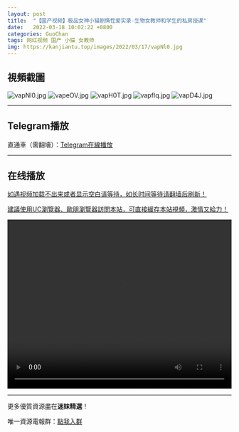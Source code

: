 ```yaml
---
layout: post
title:  "【国产视频】极品女神小猫剧情性爱实录-生物女教师和学生的私房授课"
date:   2022-03-18 10:02:22 +0800
categories: GuoChan
tags: 网红视频 国产 小猫 女教师
img: https://kanjiantu.top/images/2022/03/17/vapNl0.jpg
---
```



## 視頻截圖

![vapNl0.jpg](https://kanjiantu.top/images/2022/03/17/vapNl0.jpg)
![vapeOV.jpg](https://kanjiantu.top/images/2022/03/17/vapeOV.jpg)
![vapH0T.jpg](https://kanjiantu.top/images/2022/03/17/vapH0T.jpg)
![vapfIq.jpg](https://kanjiantu.top/images/2022/03/17/vapfIq.jpg)
![vapD4J.jpg](https://kanjiantu.top/images/2022/03/17/vapD4J.jpg)

* * *
## Telegram播放

直通車（需翻墻）：[Telegram在線播放](https://t.me/mimeijingxuan/177)

* * *
## 在线播放
<u>如遇视频加载不出来或者显示空白请等待，如长时间等待请翻墙后刷新！</u>

<u>建議使用UC瀏覽器、歐朋瀏覽器訪問本站，可直接緩存本站視頻，激情又給力！</u>
<center><video src="https://cdn.publer.io/uploads/tmp/1648500581-24763-0388-9617/02b9a6730176dbee3bfcc682c54a55ea.mp4" width="100%" height="380px" controls="controls"></video></center>

* * *
更多優質資源盡在**迷妹精選**！

唯一資源電報群：[點我入群](https://t.me/mimeijingxuan)


